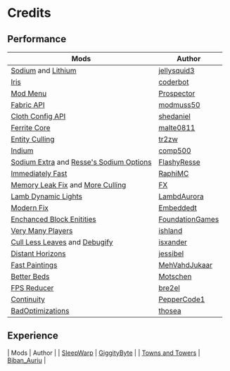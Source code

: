 # Credits

## Performance
| Mods | Author |
|---|---|
| [Sodium](https://modrinth.com/mod/sodium) and [Lithium](https://modrinth.com/mod/lithium) | [jellysquid3](https://modrinth.com/user/jellysquid3) |
| [Iris](https://modrinth.com/mod/iris) | [coderbot](https://modrinth.com/user/coderbot) |
| [Mod Menu](https://modrinth.com/mod/modmenu) | [Prospector](https://modrinth.com/user/Prospector) |
| [Fabric API](https://modrinth.com/mod/fabric-api) | [modmuss50](https://modrinth.com/user/modmuss50) |
| [Cloth Config API](https://modrinth.com/mod/cloth-config) | [shedaniel](https://modrinth.com/user/shedaniel) |
| [Ferrite Core](https://modrinth.com/mod/ferrite-core) | [malte0811](https://modrinth.com/user/malte0811) |
| [Entity Culling](https://modrinth.com/mod/entityculling) | [tr2zw](https://modrinth.com/user/tr7zw) |
| [Indium](https://modrinth.com/mod/indium) | [comp500](https://modrinth.com/user/comp500) |
| [Sodium Extra](https://modrinth.com/mod/sodium-extra) and [Resse's Sodium Options](https://modrinth.com/resses-sodium-options) | [FlashyResse](https://modrinth.com/user/FlashyResse) |
| [Immediately Fast](https://modrinth.com/mod/immediatelyfast) | [RaphiMC](https://modrinth.com/RaphiMC)
| [Memory Leak Fix](https://modrinth.com/mod/memoryleakfix) and [More Culling](https://modrinth.com/mod/moreculling) | [FX](https://modrinth.com/user/FX) |
| [Lamb Dynamic Lights](https://modrinth.com/mod/lambdynamiclights) | [LambdAurora](https://modrinth.com/user/LambdAurora) |
| [Modern Fix](https://modrinth.com/mod/modernfix) | [Embeddedt](https://modrinth.com/embeddedt) |
| [Enchanced Block Enitities](https://modrinth.com/mod/ebe) | [FoundationGames](https://modrinth.com/user/FoundationGames) |
| [Very Many Players](https://modrinth.com/mod/vmp-fabric) | [ishland](https://modrinth.com/user/ishland) |
| [Cull Less Leaves](https://modrinth.com/mod/cull-less-leaves) and [Debugify](https://modrinth.com/mod/debugify) | [isxander](https://modrinth.com/user/isxander) |
| [Distant Horizons](https://modrinth.com/mod/distanthorizons) | [jessibel](https://modrinth.com/user/jessibel) |
| [Fast Paintings](https://modrinth.com/mod/fast-paintings) | [MehVahdJukaar](https://modrinth.com/user/MehVahdJukaar) |
| [Better Beds](https://modrinth.com/mod/betterbeds) | [Motschen](https://modrinth.com/user/Motschen) |
| [FPS Reducer](https://modrinth.com/mod/fps-reducer) | [bre2el](https://modrinth.com/user/bre2el) |
| [Continuity](https://modrinth.com/mod/continuity) | [PepperCode1](https://modrinth.com/user/PepperCode1) |
| [BadOptimizations](https://modrinth.com/mod/badoptimizations) | [thosea](https://modrinth.com/user/thosea) |

## Experience
| Mods | Author |
| [SleepWarp](https://modrinth.com/mod/sleep-warp) | [GiggityByte](https://modrinth.com/user/GiggityByte) |
| [Towns and Towers](https://modrinth.com/mod/towns-and-towers) | [Biban_Auriu](https://modrinth.com/user/Biban_Auria) |
